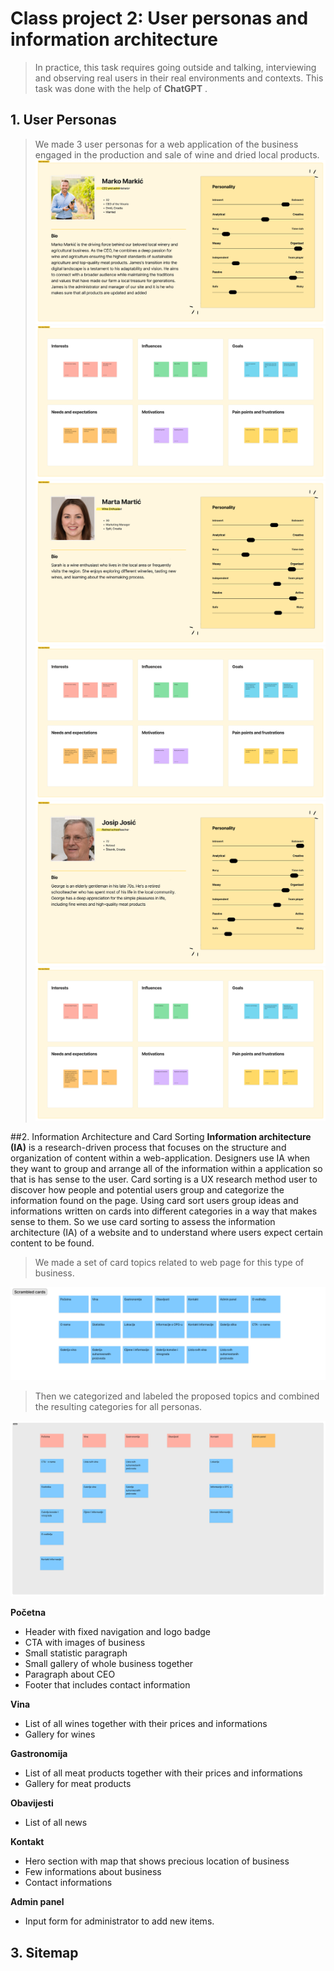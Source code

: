 # Class project 2: User personas and information architecture

> In practice, this task requires going outside and talking, interviewing and observing real users in their real environments and contexts. This task was done with the help of **ChatGPT** .

## 1. User Personas
> We made 3 user personas for a web application of the business engaged in the production and sale of wine and dried local products.
[![](https://github.com/lcupic0/FESB-HCI-2023/blob/main/class-projects/class-project-2/addition/Marko-basic.png?raw=true)](https://github.com/lcupic0/FESB-HCI-2023/blob/main/class-projects/class-project-2/addition/Marko-basic.png?raw=true)
[![](https://github.com/lcupic0/FESB-HCI-2023/blob/main/class-projects/class-project-2/addition/Marko-about.png?raw=true)](https://github.com/lcupic0/FESB-HCI-2023/blob/main/class-projects/class-project-2/addition/Marko-about.png?raw=true)
[![](https://github.com/lcupic0/FESB-HCI-2023/blob/main/class-projects/class-project-2/addition/Marta-basic.png?raw=true)](https://github.com/lcupic0/FESB-HCI-2023/blob/main/class-projects/class-project-2/addition/Marta-basic.png?raw=true)
[![](https://github.com/lcupic0/FESB-HCI-2023/blob/main/class-projects/class-project-2/addition/Marta-about.png?raw=true)](https://github.com/lcupic0/FESB-HCI-2023/blob/main/class-projects/class-project-2/addition/Marta-about.png?raw=true)
[![](https://raw.githubusercontent.com/lcupic0/FESB-HCI-2023/main/class-projects/class-project-2/addition/Josip-basic.png)](https://raw.githubusercontent.com/lcupic0/FESB-HCI-2023/main/class-projects/class-project-2/addition/Josip-basic.png)
[![](https://github.com/lcupic0/FESB-HCI-2023/blob/main/class-projects/class-project-2/addition/Josip-about.png?raw=true)](https://github.com/lcupic0/FESB-HCI-2023/blob/main/class-projects/class-project-2/addition/Josip-about.png?raw=true)



##2. Information Architecture and Card Sorting
**Information architecture (IA)** is a research-driven process that focuses on the structure and organization of content within a web-application. Designers use IA when they want to group and arrange all of the information within a application so that is has sense to the user.
Card sorting is a UX research method user to discover how people and potential users group and categorize the information found on the page. Using card sort users group ideas and informations written on cards into different categories in a way that makes sense to them. So we use card sorting to assess the information architecture (IA) of a website and to understand where users expect certain content to be found.

> We made a set of card topics related to web page for this type of business.

[![](https://github.com/lcupic0/FESB-HCI-2023/blob/main/class-projects/class-project-2/addition/cards1.png?raw=true)](https://github.com/lcupic0/FESB-HCI-2023/blob/main/class-projects/class-project-2/addition/cards1.png?raw=true)

> Then we categorized and labeled the proposed topics and combined the resulting categories for all personas.

[![](https://github.com/lcupic0/FESB-HCI-2023/blob/main/class-projects/class-project-2/addition/cards2.png?raw=true)](https://github.com/lcupic0/FESB-HCI-2023/blob/main/class-projects/class-project-2/addition/cards2.png?raw=true)

**Početna**
- Header with fixed navigation and logo badge
- CTA with images of business
- Small statistic paragraph
- Small gallery of whole business together
- Paragraph about CEO
- Footer that includes contact information

**Vina**
- List of all wines together with their prices and informations
- Gallery for wines

**Gastronomija**
- List of all meat products together with their prices and informations
- Gallery for meat products

**Obavijesti**
- List of all news

**Kontakt**
- Hero section with map that shows precious location of business
- Few informations about business
- Contact informations

**Admin panel**
- Input form for administrator to add new items.

## 3. Sitemap

